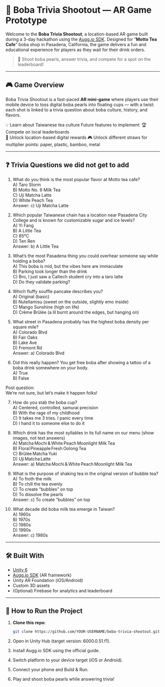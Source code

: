 # 🧋 Boba Trivia Shootout — AR Game Prototype

Welcome to the **Boba Trivia Shootout**, a location-based AR game built during a 3-day hackathon using the [Augg.io SDK](https://www.augg.io/). Designed for “**Motto Tea Cafe**” boba shop in Pasadena, California, the game delivers a fun and educational experience for players as they wait for their drink orders.

> 🎯 Shoot boba pearls, answer trivia, and compete for a spot on the leaderboard!

---

## 🎮 Game Overview

Boba Trivia Shootout is a fast-paced **AR mini-game** where players use their mobile device to toss digital boba pearls into floating cups — with a twist: each shot is linked to a trivia question about boba culture, history, and flavors.

💡 Learn about Taiwanese tea culture 
Future features to implement:
🏆 Compete on local leaderboards  
📍 Unlock location-based digital rewards
🎮 Unlock different straws for multiplier points: paper, plastic, bamboo, metal

---

## ❓ Trivia Questions we did not get to add

1. What do you think is the most popular flavor at Motto tea cafe? <br>
A) Taro Storm <br>
B) Motto No. 9 Milk Tea <br>
C) Uji Matcha Latte <br>
D) White Peach Tea <br>
Answer: c) Uji Matcha Latte

2. Which popular Taiwanese chain has a location near Pasadena City College and is known for customizable sugar and ice levels? <br>
A) Yi Fang <br>
B) A Little Tea <br>
C) 85°C <br>
D) Ten Ren <br>
Answer: b) A Little Tea

3. What’s the most Pasadena thing you could overhear someone say while holding a boba? <br>
A) This boba is mid, but the vibes here are immaculate <br>
B) Parking took longer than the drink <br>
C) Bro, I just saw a Caltech student cry into a taro latte <br>
D) Do they validate parking? <br>

4. Which fluffy souffle pancake describes you? <br>
A) Original (basic) <br>
B) Nutellamisu (sweet on the outside, slightly emo inside) <br>
C) Mango Sunshine (high on life) <br>
D) Crème Brûlée (a lil burnt around the edges, but hanging on) <br>

5. What street in Pasadena probably has the highest boba density per square mile? <br>
A) Colorado Blvd <br>
B) Fair Oaks <br>
B) Lake Ave <br>
D) Fremont Rd <br>
Answer: a) Colorado Blvd <br>

6. Did this really happen? You get free boba after showing a tattoo of a boba drink somewhere on your body. <br>
A) True <br>
B) False <br>

Post question: <br>
We’re not sure, but let’s make it happen folks!

7. How do you stab the boba cup? <br>
A) Centered, controlled, samurai precision <br>
B) With the rage of my childhood <br>
C) It takes me 3 tries. I panic every time <br>
D) I hand it to someone else to do it <br>

8. Which drink has the most syllables in its full name on our menu (show images, not text answers) <br>
A) Matcha Mochi & White Peach Moonlight Milk Tea <br>
B) Floral Pineapple Fresh Oolong Tea <br>
C) Brûlée Matcha Yuki <br>
D) Uji Matcha Latte <br>
Answer: a) Matcha Mochi & White Peach Moonlight Milk Tea <br>

9. What is the purpose of shaking tea in the original version of bubble tea? <br>
A) To froth the milk <br>
B) To chill the tea evenly <br>
C) To create “bubbles” on top <br>
D) To dissolve the pearls <br>
Answer: c) To create “bubbles” on top <br>

10. What decade did boba milk tea emerge in Taiwan? <br>
A) 1960s <br>
B) 1970s <br>
C) 1980s <br>
D) 1990s <br>
Answer: c) 1980s

---

## 🛠️ Built With

- [Unity 6](https://unity.com/)
- [Augg.io SDK](https://context7.com/augg-io/documentation) (AR framework)
- Unity AR Foundation (iOS/Android)
- Custom 3D assets
- (Optional) Firebase for analytics and leaderboard

---

## 📱 How to Run the Project

1. **Clone this repo**:
   ```bash
   git clone https://github.com/YOUR-USERNAME/boba-trivia-shootout.git
2. Open in Unity Hub (target version: 6000.0.51.f1).

3. Install Augg.io SDK using the official guide.

4. Switch platform to your device target (iOS or Android).

5. Connect your phone and Build & Run.

6. Play and shoot boba pearls while answering trivia!



